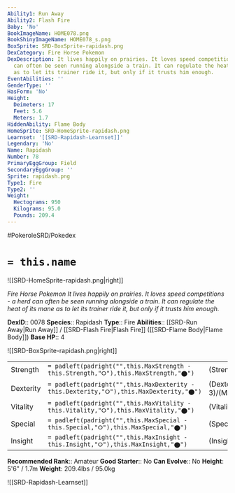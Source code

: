 ```yaml
---
Ability1: Run Away
Ability2: Flash Fire
Baby: 'No'
BookImageName: HOME078.png
BookShinyImageName: HOME078_s.png
BoxSprite: SRD-BoxSprite-rapidash.png
DexCategory: Fire Horse Pokemon
DexDescription: It lives happily on prairies. It loves speed competitions - a herd
  can often be seen running alongside a train. It can regulate the heat of its mane
  as to let its trainer ride it, but only if it trusts him enough.
EventAbilities: ''
GenderType: ''
HasForm: 'No'
Height:
  Deimeters: 17
  Feet: 5.6
  Meters: 1.7
HiddenAbility: Flame Body
HomeSprite: SRD-HomeSprite-rapidash.png
Learnset: '[[SRD-Rapidash-Learnset]]'
Legendary: 'No'
Name: Rapidash
Number: 78
PrimaryEggGroup: Field
SecondaryEggGroup: ''
Sprite: rapidash.png
Type1: Fire
Type2: ''
Weight:
  Hectograms: 950
  Kilograms: 95.0
  Pounds: 209.4
---
```


#PokeroleSRD/Pokedex

# `= this.name`

![[SRD-HomeSprite-rapidash.png|right]]

*Fire Horse Pokemon*
*It lives happily on prairies. It loves speed competitions - a herd can often be seen running alongside a train. It can regulate the heat of its mane as to let its trainer ride it, but only if it trusts him enough.*

**DexID**:: 0078
**Species**:: Rapidash
**Type**:: Fire
**Abilities**:: [[SRD-Run Away|Run Away]] / [[SRD-Flash Fire|Flash Fire]] ([[SRD-Flame Body|Flame Body]])
**Base HP**:: 4

![[SRD-BoxSprite-rapidash.png|right]]

|           |                                                                                        |                                          |
| --------- | -------------------------------------------------------------------------------------- | ---------------------------------------- |
| Strength  | `= padleft(padright("",this.MaxStrength - this.Strength,"⭘"),this.MaxStrength,"⬤")`    | (Strength::3)/(MaxStrength::6)   |
| Dexterity | `= padleft(padright("",this.MaxDexterity - this.Dexterity,"⭘"),this.MaxDexterity,"⬤")` | (Dexterity:: 3)/(MaxDexterity::6) |
| Vitality  | `= padleft(padright("",this.MaxVitality - this.Vitality,"⭘"),this.MaxVitality,"⬤")`    | (Vitality::2)/(MaxVitality::5)   |
| Special   | `= padleft(padright("",this.MaxSpecial - this.Special,"⭘"),this.MaxSpecial,"⬤")`       | (Special::2)/(MaxSpecial::5)     |
| Insight   | `= padleft(padright("",this.MaxInsight - this.Insight,"⭘"),this.MaxInsight,"⬤")`       | (Insight::2)/(MaxInsight::5)     |

**Recommended Rank**:: Amateur
**Good Starter**:: No
**Can Evolve**:: No
**Height**: 5'6" / 1.7m
**Weight**: 209.4lbs / 95.0kg

![[SRD-Rapidash-Learnset]]